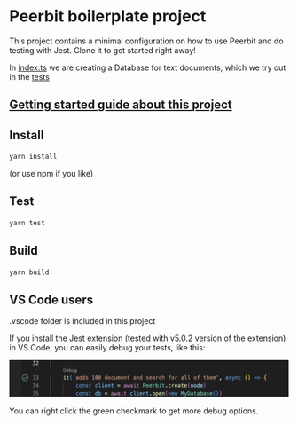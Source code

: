 # Peerbit boilerplate project
This project contains a minimal configuration on how to use Peerbit and do testing with Jest. 
Clone it to get started right away!

In [index.ts](./src/index.ts) we are creating a Database for text documents, which we try out in the [tests](./src/index.test.ts)

## [Getting started guide about this project](./getting-started.md)

## Install
```sh
yarn install
```
(or use npm if you like)

## Test 
```sh
yarn test
```

## Build
```sh 
yarn build
```

## VS Code users
.vscode folder is included in this project

If you install the [Jest extension](https://marketplace.visualstudio.com/items?itemName=Orta.vscode-jest) (tested with v5.0.2 version of the extension) in VS Code, you can easily debug your tests, like this:

<p align="center">
    <img src="./debug.png"  alt="Debug vscode">
</p>

You can right click the green checkmark to get more debug options.



